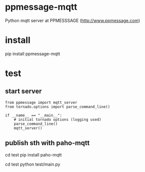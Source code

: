 # ppmessage-mqtt
Python mqtt server at PPMESSSAGE (http://www.ppmessage.com)

# install
pip install ppmessage-mqtt

# test

## start server
```
from ppmessage import mqtt_server
from tornado.options import parse_command_line()

if __name__ == "__main__":
    # initial tornado options (logging used)
    parse_command_line()
    mqtt_server()
```

## publish sth with paho-mqtt
cd test
pip install paho-mqtt

cd test
python test/main.py

